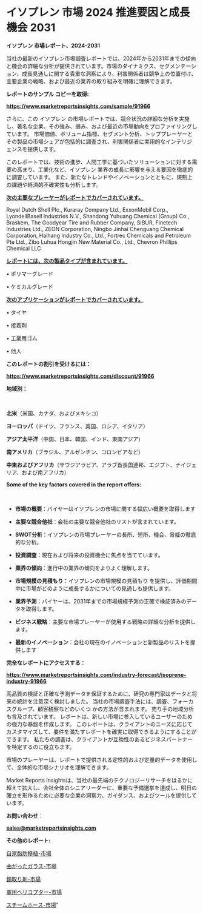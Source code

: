 # イソプレン 市場 2024 推進要因と成長機会 2031

<strong>イソプレン 市場レポート、2024-2031</strong>

当社の最新のイソプレン市場調査レポートでは、2024年から2031年までの傾向と機会の詳細な分析が提供されています。市場のダイナミクス、セグメンテーション、成長見通しに関する貴重な洞察により、利害関係者は競争上の位置付け、主要企業の戦略、および最近の業界の取り組みを明確に理解できます。



<strong>レポートのサンプル コピーを取得:</strong> <a href=https://www.marketreportsinsights.com/sample/91966>

<strong><u>https://www.marketreportsinsights.com/sample/91966</u></strong></a>

さらに、この イソプレン の市場レポートでは、競合状況の詳細な分析を実施し、著名な企業、その強み、弱み、および最近の市場動向をプロファイリングしています。 市場価値、ボリューム指標、セグメント分析、トッププレーヤーとその製品の市場シェアが包括的に調査され、利害関係者に実用的なインテリジェンスを提供します。

このレポートでは、技術の進歩、人間工学に基づいたソリューションに対する需要の高まり、工業化など、イソプレン 業界の成長に影響を与える要因を徹底的に調査しています。 また、新たなトレンドやイノベーションとともに、規制上の課題や経済的不確実性も分析します。



<strong><u>次の主要なプレーヤーがレポートでカバーされています。</u></strong>

Royal Dutch Shell Plc., Kuraray Company Ltd., ExxonMobil Corp., LyondellBasell Industries N.V., Shandong Yuhuang Chemical (Group) Co., Braskem, The Goodyear Tire and Rubber Company, SIBUR, Finetech Industries Ltd., ZEON Corporation, Ningbo Jinhai Chenguang Chemical Corporation, Haihang Industry Co., Ltd., Fortrec Chemicals and Petroleum Pte Ltd., Zibo Luhua Hongjin New Material Co., Ltd., Chevron Phillips Chemical LLC



<strong><u><b>レポートには、次の製品タイプが含まれています。</b></u></strong>

• ポリマーグレード

• ケミカルグレード



<strong><u><b>次のアプリケーションがレポートでカバーされています。</b></u></strong>

• タイヤ

• 接着剤

• 工業用ゴム

• 他人



<strong><b>このレポートの割引を受けるには：</b></strong>

<a href=https://www.marketreportsinsights.com/discount/91966>

<strong><u>https://www.marketreportsinsights.com/discount/91966</u></strong></a>



<strong>地域別：</strong>

<strong> </strong>



<strong>北米</strong>（米国、カナダ、およびメキシコ）



<strong>ヨーロッパ</strong>（ドイツ、フランス、英国、ロシア、イタリア）



<strong>アジア太平洋</strong>（中国、日本、韓国、インド、東南アジア）



<strong>南アメリカ</strong>（ブラジル、アルゼンチン、コロンビアなど）



<strong>中東およびアフリカ</strong>（サウジアラビア、アラブ首長国連邦、エジプト、ナイジェリア、および南アフリカ）



<strong>Some of the key factors covered in the report offers:</strong>

<strong> </strong>
<ul>
  <li>

<strong>市場の概要</strong>：バイヤーはイソプレンの市場に関する幅広い概要を取得します</li>
  <li>

<strong>主要な競合他社</strong>：会社の主要な競合他社のリストが含まれています。</li>
  <li>

<strong>SWOT分析</strong>：イソプレンの市場プレーヤーの長所、短所、機会、脅威の徹底的な分析。</li>
  <li>

<strong>投資調査</strong>：現在および将来の投資機会に焦点を当てています。</li>
  <li>

<strong>業界の傾向</strong>：進行中の業界の傾向をよりよく理解します。</li>
  <li>

<strong>市場規模の見積もり</strong>：イソプレンの市場規模の見積もり を提供し、評価期間中に市場がどのように成長するかについての見通しも提供します。</li>
  <li>

<strong>業界予測</strong>：バイヤーは、2031年までの市場規模予測の正確で検証済みのデータを取得します。</li>
  <li>

<strong>ビジネス戦略</strong>：主要な市場プレーヤーが使用する戦略の詳細な分析を提供します。</li>
  <li>

<strong>最新のイノベーション</strong>：会社の現在のイノベーションと新製品のリストを提供します</li>
</ul>


<strong>完全なレポートにアクセスする</strong>：

<a href=https://www.marketreportsinsights.com/industry-forecast/isoprene-industry-91966>

<strong><u>https://www.marketreportsinsights.com/industry-forecast/isoprene-industry-91966</u></strong></a>

高品質の検証と正確な予測データを保証するために、研究の専門家はデータと将来の統計を注意深く検討しました。 当社の市場調査手法には、調査、フォーカスグループ、顧客観察などのいくつ かの方法が含まれます。 売り手の地域分析も言及されています。 レポートは、新しい市場に参入しているユーザーのための強力な基盤を作成します。 このレポートは、クライアントのニーズに応じてカスタマイズして、要件を満たすレポートを確実に取得できるようにすることができます。 私たちの調査は、クライアントが互換性のあるビジネスパートナーを特定するのに役立ちます。

市場のプレーヤーは、レポートで提供される定性的および定量的データを使用して、全体的な市場シナリオを理解できます。

Market Reports Insightsは、当社の最先端のテクノロジーリサーチをはるかに超えて拡大し、会社全体のシニアリーダーに、重要な予備選挙を達成し、明日の確立を形作るために必要な企業の洞察力、ガイダンス、およびツールを提供しています。



<strong><b>お問い合わせ</b></strong>：

<a href=mailto:sales@marketreportsinsights.com>

<strong><u>sales@marketreportsinsights.com</u></strong></a>



<strong>その他のレポート:</strong>

<a href=https://www.linkedin.com/pulse/自家脂肪移植-市場-2023-総利益と主要ベンダー-2030-pr-news-hub-jeyzf/>自家脂肪移植-市場</a>

<a href=https://www.linkedin.com/pulse/曲がったガラス-市場-2023-swot-分析と最新イノベーション-2030-4tehf/>曲がったガラス-市場</a>

<a href=https://www.linkedin.com/pulse/錆取り剤-市場-2023-競争分析と事業成長-2030-analytics-achievers-24-analysis-pjhac/>錆取り剤-市場</a>

<a href=https://www.linkedin.com/pulse/軍用ヘリコプター-市場-2023-swot-分析と最新イノベーション-2030-o9ubf/>軍用ヘリコプター-市場</a>

<a href=https://www.linkedin.com/pulse/スチームホース-市場-2023-年のダイナミクスとビジネストレンド-2030-vkh9f/>スチームホース-市場</a>"
